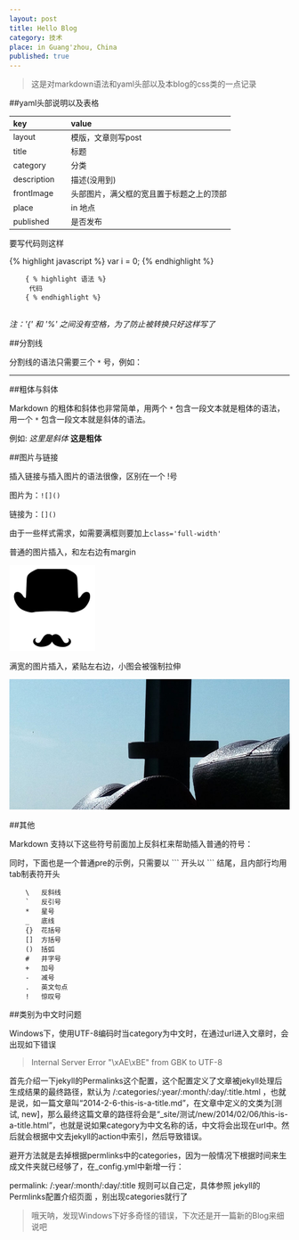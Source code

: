 ```yaml
---
layout: post
title: Hello Blog
category: 技术
place: in Guang'zhou, China
published: true
---
```

> 这是对markdown语法和yaml头部以及本blog的css类的一点记录

##yaml头部说明以及表格

| key              | value                                    |
|:-----------------|:---------------------------------------- |
| layout     &emsp;| 模版，文章则写post                       |
| title      &emsp;| 标题                                     |
| category   &emsp;| 分类                                     |
| description&emsp;| 描述(没用到)                             |
| frontImage &emsp;| 头部图片，满父框的宽且置于标题之上的顶部 |
| place      &emsp;| in 地点                                  |
| published  &emsp;| 是否发布                                 |




要写代码则这样

{% highlight javascript %}
var i = 0;
{% endhighlight %}

```
	{ % highlight 语法 %}
	 代码
	{ % endhighlight %}
	
```
*注：'{' 和 '%' 之间没有空格，为了防止被转换只好这样写了*

##分割线

分割线的语法只需要三个 `*` 号，例如：

***

##粗体与斜体

Markdown 的粗体和斜体也非常简单，用两个 `*` 包含一段文本就是粗体的语法，用一个 `*` 包含一段文本就是斜体的语法。

例如: *这里是斜体* **这是粗体**

##图片与链接

插入链接与插入图片的语法很像，区别在一个 !号

图片为：`![]()`

链接为：`[]()`

由于一些样式需求，如需要满框则要加上`class='full-width'`

普通的图片插入，和左右边有margin

![](/assets/images/cat_man.png) 

满宽的图片插入，紧贴左右边，小图会被强制拉伸

<img class="full-width" src="/assets/blog-images/2015-01-01.jpg">

##其他

Markdown 支持以下这些符号前面加上反斜杠来帮助插入普通的符号：

同时，下面也是一个普通pre的示例，只需要以 \`\`\` 开头以 \`\`\` 结尾，且内部行均用tab制表符开头

```
	\   反斜线
	`   反引号
	*   星号
	_   底线
	{}  花括号
	[]  方括号
	()  括弧
	#   井字号
	+   加号
	-   减号
	.   英文句点
	!   惊叹号
```
##类别为中文时问题

Windows下，使用UTF-8编码时当category为中文时，在通过url进入文章时，会出现如下错误

> Internal Server Error
> "\xAE\xBE" from GBK to UTF-8

首先介绍一下jekyll的Permalinks这个配置，这个配置定义了文章被jekyll处理后生成结果的最终路径，默认为 /:categories/:year/:month/:day/:title.html ，也就是说，如一篇文章叫“2014-2-6-this-is-a-title.md”，在文章中定义的文类为[测试, new]，那么最终这篇文章的路径将会是“_site/测试/new/2014/02/06/this-is-a-title.html”，也就是说如果category为中文名称的话，中文将会出现在url中。然后就会根据中文去jekyll的action中索引，然后导致错误。

避开方法就是去掉根据permlinks中的categories，因为一般情况下根据时间来生成文件夹就已经够了，在_config.yml中新增一行：

permalink: /:year/:month/:day/:title
规则可以自己定，具体参照 jekyll的Permlinks配置介绍页面 ，别出现categories就行了


> 哦天呐，发现Windows下好多奇怪的错误，下次还是开一篇新的Blog来细说吧